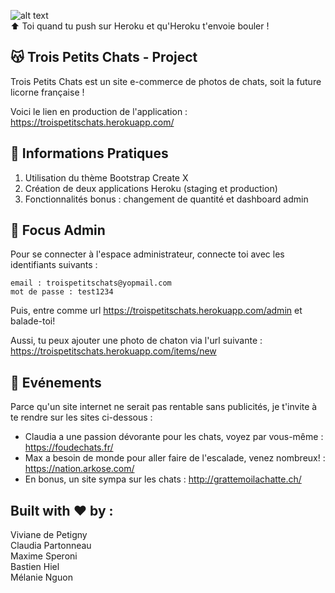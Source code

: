 
![alt text](https://media.giphy.com/media/mM08Ca5WLdJw4/giphy.gif)   
:arrow_up: Toi quand tu push sur Heroku et qu'Heroku t'envoie bouler !

## :kissing_cat: Trois Petits Chats - Project 

Trois Petits Chats est un site e-commerce de photos de chats, soit la future licorne française !   

Voici le lien en production de l'application : <https://troispetitschats.herokuapp.com/>  

## :information_desk_person: Informations Pratiques 

1. Utilisation du thème Bootstrap Create X  
2. Création de deux applications Heroku (staging et production)
3. Fonctionnalités bonus : changement de quantité et dashboard admin    

## :construction_worker: Focus Admin

Pour se connecter à l'espace administrateur, connecte toi avec les identifiants suivants :  
```
email : troispetitschats@yopmail.com
mot de passe : test1234
```

Puis, entre comme url <https://troispetitschats.herokuapp.com/admin> et balade-toi!  

Aussi, tu peux ajouter une photo de chaton via l'url suivante : <https://troispetitschats.herokuapp.com/items/new>  

## :loudspeaker: Evénements

Parce qu'un site internet ne serait pas rentable sans publicités, je t'invite à te rendre sur les sites ci-dessous :  
* Claudia a une passion dévorante pour les chats, voyez par vous-même : <https://foudechats.fr/>    
* Max a besoin de monde pour aller faire de l'escalade, venez nombreux! : <https://nation.arkose.com/>  
* En bonus, un site sympa sur les chats : <http://grattemoilachatte.ch/>  

## Built with :heart: by : 

Viviane de Petigny  
Claudia Partonneau    
Maxime Speroni    
Bastien Hiel   
Mélanie Nguon    


